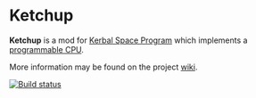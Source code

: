 Ketchup
===========

**Ketchup** is a mod for [Kerbal Space Program][ksp] which implements a [programmable CPU][dcpu].

More information may be found on the project [wiki][wiki].

[![Build status][build-badge]][build]

[dcpu]: https://web.archive.org/web/20140101092129/http://dcpu.com/
[ksp]: https://kerbalspaceprogram.com/
[wiki]: https://github.com/dbent/Ketchup/wiki
[build]: https://ci.appveyor.com/project/dbb/ketchup
[build-badge]: https://ci.appveyor.com/api/projects/status/b753mvqorqnk88dd
